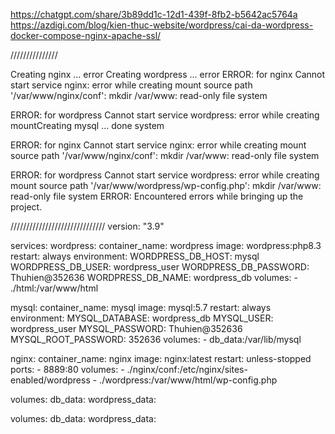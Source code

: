 https://chatgpt.com/share/3b89dd1c-12d1-439f-8fb2-b5642ac5764a
https://azdigi.com/blog/kien-thuc-website/wordpress/cai-da-wordpress-docker-compose-nginx-apache-ssl/

///////////////

Creating nginx     ... error
Creating wordpress ... error
ERROR: for nginx  Cannot start service nginx: error while creating mount source path '/var/www/nginx/conf': mkdir /var/www: read-only file system

ERROR: for wordpress  Cannot start service wordpress: error while creating mountCreating mysql     ... done
system

ERROR: for nginx  Cannot start service nginx: error while creating mount source path '/var/www/nginx/conf': mkdir /var/www: read-only file system

ERROR: for wordpress  Cannot start service wordpress: error while creating mount source path '/var/www/wordpress/wp-config.php': mkdir /var/www: read-only file system
ERROR: Encountered errors while bringing up the project.


//////////////////////////////
version: "3.9"

services:
  wordpress:
    container_name: wordpress
    image: wordpress:php8.3
    restart: always
    environment:
      WORDPRESS_DB_HOST: mysql
      WORDPRESS_DB_USER: wordpress_user
      WORDPRESS_DB_PASSWORD: Thuhien@352636
      WORDPRESS_DB_NAME: wordpress_db
    volumes:
      - ./html:/var/www/html


  mysql:
    container_name: mysql
    image: mysql:5.7
    restart: always
    environment:
      MYSQL_DATABASE: wordpress_db
      MYSQL_USER: wordpress_user
      MYSQL_PASSWORD: Thuhien@352636
      MYSQL_ROOT_PASSWORD: 352636
    volumes:
      - db_data:/var/lib/mysql

  nginx:
    container_name: nginx
    image: nginx:latest
    restart: unless-stopped
    ports:
      - 8889:80
    volumes:
      - ./nginx/conf:/etc/nginx/sites-enabled/wordpress
      - ./wordpress:/var/www/html/wp-config.php

volumes:
  db_data:
  wordpress_data:

volumes:
  db_data:
  wordpress_data:
